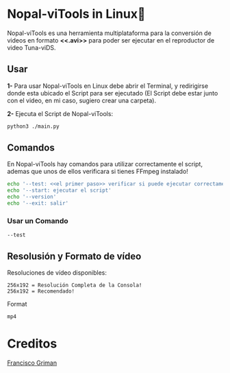 # Nopal-viTools in Linux🐧
Nopal-viTools es una herramienta multiplataforma para la conversión de videos en formato **<<.avi>>** para poder ser ejecutar en el reproductor de video Tuna-viDS.

## Usar
**1-** Para usar Nopal-viTools en Linux debe abrir el Terminal, y redirigirse donde esta ubicado el Script para ser ejecutado (El Script debe estar junto con el video, en mi caso, sugiero crear una carpeta).

**2-** Ejecuta el Script de Nopal-viTools:

```sh
python3 ./main.py
```
## Comandos
En Nopal-viTools hay comandos para utilizar correctamente el script, ademas que unos de ellos verificara si tienes FFmpeg instalado!

```sh
echo '--test: <<el primer paso>> verificar si puede ejecutar correctamente el script'
echo '--start: ejecutar el script'
echo '--version'
echo '--exit: salir'
```
### Usar un Comando

```
--test
```

## Resolusión y Formato de vídeo
Resoluciones de vídeo disponibles:
```
256x192 = Resolución Completa de la Consola!
256x192 = Recomendado!
```
Format
```
mp4
```
# Creditos
[Francisco Griman](https://github.com/fcoagz)
